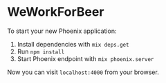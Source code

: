 # WeWorkForBeer

To start your new Phoenix application:

1. Install dependencies with `mix deps.get`
2. Run `npm install`
3. Start Phoenix endpoint with `mix phoenix.server`

Now you can visit `localhost:4000` from your browser.
